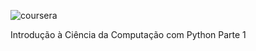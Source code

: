 ![coursera](https://user-images.githubusercontent.com/86569498/130337628-ae98b626-e49f-4e5b-a084-ec8deef4b6b7.png)

Introdução à Ciência da Computação com Python Parte 1
